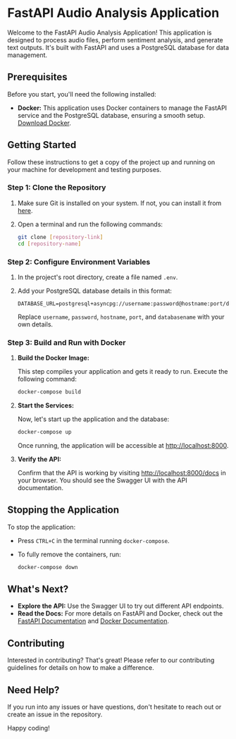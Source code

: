 # FastAPI Audio Analysis Application

Welcome to the FastAPI Audio Analysis Application! This application is designed to process audio files, perform sentiment analysis, and generate text outputs. It's built with FastAPI and uses a PostgreSQL database for data management.

## Prerequisites

Before you start, you'll need the following installed:
- **Docker:** This application uses Docker containers to manage the FastAPI service and the PostgreSQL database, ensuring a smooth setup. [Download Docker](https://www.docker.com/products/docker-desktop).

## Getting Started

Follow these instructions to get a copy of the project up and running on your machine for development and testing purposes.

### Step 1: Clone the Repository

1. Make sure Git is installed on your system. If not, you can install it from [here](https://git-scm.com/downloads).
2. Open a terminal and run the following commands:

    ```bash
    git clone [repository-link]
    cd [repository-name]
    ```

### Step 2: Configure Environment Variables

1. In the project's root directory, create a file named `.env`.
2. Add your PostgreSQL database details in this format:

    ```plaintext
    DATABASE_URL=postgresql+asyncpg://username:password@hostname:port/databasename
    ```

   Replace `username`, `password`, `hostname`, `port`, and `databasename` with your own details.

### Step 3: Build and Run with Docker

1. **Build the Docker Image:**

    This step compiles your application and gets it ready to run. Execute the following command:

    ```bash
    docker-compose build
    ```

2. **Start the Services:**

    Now, let's start up the application and the database:

    ```bash
    docker-compose up
    ```

    Once running, the application will be accessible at [http://localhost:8000](http://localhost:8000).

3. **Verify the API:**

    Confirm that the API is working by visiting [http://localhost:8000/docs](http://localhost:8000/docs) in your browser. You should see the Swagger UI with the API documentation.

## Stopping the Application

To stop the application:
- Press `CTRL+C` in the terminal running `docker-compose`.
- To fully remove the containers, run:

    ```bash
    docker-compose down
    ```

## What's Next?

- **Explore the API:** Use the Swagger UI to try out different API endpoints.
- **Read the Docs:** For more details on FastAPI and Docker, check out the [FastAPI Documentation](https://fastapi.tiangolo.com/) and [Docker Documentation](https://docs.docker.com/).

## Contributing

Interested in contributing? That's great! Please refer to our contributing guidelines for details on how to make a difference.

## Need Help?

If you run into any issues or have questions, don't hesitate to reach out or create an issue in the repository.

Happy coding!
